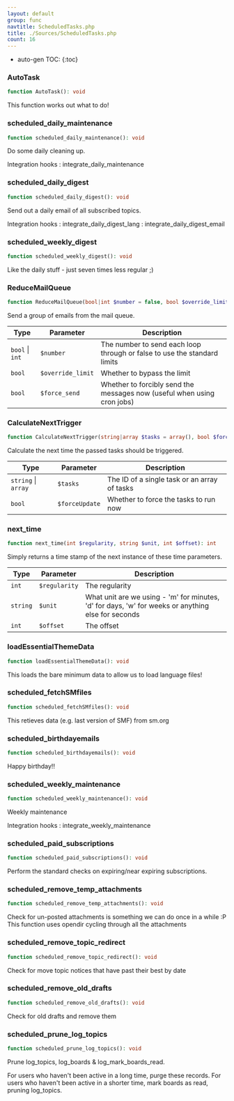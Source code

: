 ```yaml
---
layout: default
group: func
navtitle: ScheduledTasks.php
title: ./Sources/ScheduledTasks.php
count: 16
---
```

* auto-gen TOC:
{:toc}
### AutoTask

```php
function AutoTask(): void
```
This function works out what to do!



### scheduled_daily_maintenance

```php
function scheduled_daily_maintenance(): void
```
Do some daily cleaning up.



Integration hooks
: integrate_daily_maintenance

### scheduled_daily_digest

```php
function scheduled_daily_digest(): void
```
Send out a daily email of all subscribed topics.



Integration hooks
: integrate_daily_digest_lang
: integrate_daily_digest_email

### scheduled_weekly_digest

```php
function scheduled_weekly_digest(): void
```
Like the daily stuff - just seven times less regular ;)



### ReduceMailQueue

```php
function ReduceMailQueue(bool|int $number = false, bool $override_limit = false, bool $force_send = false): bool
```
Send a group of emails from the mail queue.



Type|Parameter|Description
---|---|---
`bool` &#124; `int`|`$number`|The number to send each loop through or false to use the standard limits
`bool`|`$override_limit`|Whether to bypass the limit
`bool`|`$force_send`|Whether to forcibly send the messages now \(useful when using cron jobs\)

### CalculateNextTrigger

```php
function CalculateNextTrigger(string|array $tasks = array(), bool $forceUpdate = false): void
```
Calculate the next time the passed tasks should be triggered.



Type|Parameter|Description
---|---|---
`string` &#124; `array`|`$tasks`|The ID of a single task or an array of tasks
`bool`|`$forceUpdate`|Whether to force the tasks to run now

### next_time

```php
function next_time(int $regularity, string $unit, int $offset): int
```
Simply returns a time stamp of the next instance of these time parameters.



Type|Parameter|Description
---|---|---
`int`|`$regularity`|The regularity
`string`|`$unit`|What unit are we using \- 'm' for minutes, 'd' for days, 'w' for weeks or anything else for seconds
`int`|`$offset`|The offset

### loadEssentialThemeData

```php
function loadEssentialThemeData(): void
```
This loads the bare minimum data to allow us to load language files!



### scheduled_fetchSMfiles

```php
function scheduled_fetchSMfiles(): void
```
This retieves data (e.g. last version of SMF) from sm.org



### scheduled_birthdayemails

```php
function scheduled_birthdayemails(): void
```
Happy birthday!!



### scheduled_weekly_maintenance

```php
function scheduled_weekly_maintenance(): void
```
Weekly maintenance



Integration hooks
: integrate_weekly_maintenance

### scheduled_paid_subscriptions

```php
function scheduled_paid_subscriptions(): void
```
Perform the standard checks on expiring/near expiring subscriptions.



### scheduled_remove_temp_attachments

```php
function scheduled_remove_temp_attachments(): void
```
Check for un-posted attachments is something we can do once in a while :P
This function uses opendir cycling through all the attachments



### scheduled_remove_topic_redirect

```php
function scheduled_remove_topic_redirect(): void
```
Check for move topic notices that have past their best by date



### scheduled_remove_old_drafts

```php
function scheduled_remove_old_drafts(): void
```
Check for old drafts and remove them



### scheduled_prune_log_topics

```php
function scheduled_prune_log_topics(): void
```
Prune log_topics, log_boards & log_mark_boards_read.

For users who haven't been active in a long time, purge these records.
For users who haven't been active in a shorter time, mark boards as read,
pruning log_topics.

